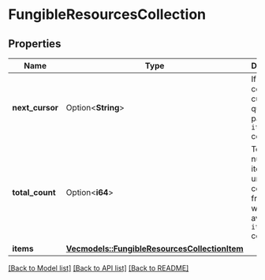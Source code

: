 # FungibleResourcesCollection

## Properties

Name | Type | Description | Notes
------------ | ------------- | ------------- | -------------
**next_cursor** | Option<**String**> | If specified, contains a cursor to query next page of the `items` collection. | [optional]
**total_count** | Option<**i64**> | Total number of items in underlying collection, fragment of which is available in `items` collection. | [optional]
**items** | [**Vec<models::FungibleResourcesCollectionItem>**](FungibleResourcesCollectionItem.md) |  | 

[[Back to Model list]](../README.md#documentation-for-models) [[Back to API list]](../README.md#documentation-for-api-endpoints) [[Back to README]](../README.md)


